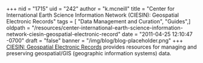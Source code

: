 +++
nid = "1715"
uid = "242"
author = "k.mcneill"
title = "Center for International Earth Science Information Network (CIESIN): Geospatial Electronic Records"
tags = [ "Data Management and Curation", "Guides",]
oldpath = "/resources/center-international-earth-science-information-network-ciesin-geospatial-electronic-record"
date = "2011-04-25 12:10:47 -0700"
draft = "false"
banner = "/img/blog/blog-placeholder.png"
+++
[CIESIN: Geospatial Electronic
Records](http://www.ciesin.columbia.edu/ger/) provides resources for
managing and preserving geospatial/GIS (geographic information systems)
data.
